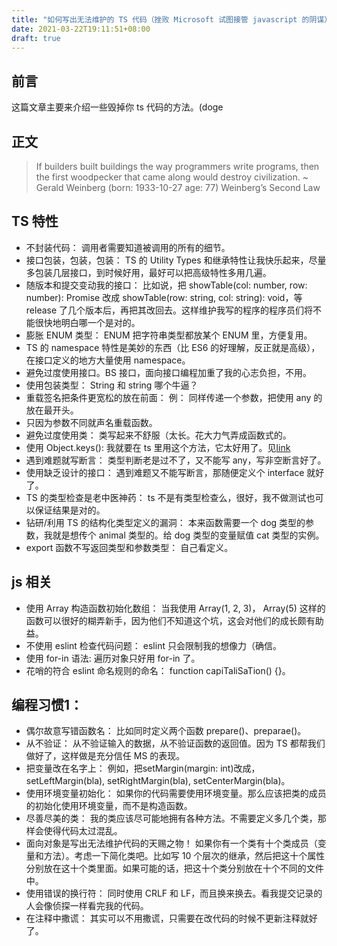 ```yaml
---
title: "如何写出无法维护的 TS 代码（挫败 Microsoft 试图接管 javascript 的阴谋）"
date: 2021-03-22T19:11:51+08:00
draft: true
---
```


## 前言

这篇文章主要来介绍一些毁掉你 ts 代码的方法。(doge

## 正文

>If builders built buildings the way programmers write programs, then
> the first woodpecker that came along would destroy civilization.
>~ Gerald Weinberg (born: 1933-10-27 age: 77) Weinberg’s Second Law

## TS 特性

* 不封装代码： 调用者需要知道被调用的所有的细节。
* 接口包装，包装，包装： TS 的 Utility Types 和继承特性让我快乐起来，尽量多包装几层接口，到时候好用，最好可以把高级特性多用几遍。
* 随版本和提交变动我的接口： 比如说，把 showTable(col: number, row: number): Promise<void> 改成  showTable(row: string, col: string): void，等 release 了几个版本后，再把其改回去。这样维护我写的程序的程序员们将不能很快地明白哪一个是对的。
* 膨胀 ENUM 类型： ENUM 把字符串类型都放某个 ENUM 里，方便复用。
* TS 的 namespace 特性是美妙的东西（比 ES6 的好理解，反正就是高级），在接口定义的地方大量使用 namespace。
* 避免过度使用接口。BS 接口，面向接口编程加重了我的心志负担，不用。
* 使用包装类型： String 和 string 哪个牛逼？
* 重载签名把条件更宽松的放在前面： 例： 同样传递一个参数，把使用 any 的放在最开头。
* 只因为参数不同就声名重载函数。
* 避免过度使用类： 类写起来不舒服（太长。花大力气弄成函数式的。
* 使用 Object.keys(): 我就要在 ts 里用这个方法，它太好用了。见[link](https://github.com/microsoft/TypeScript/pull/12253)
* 遇到难题就写断言： 类型判断老是过不了，又不能写 any，写非空断言好了。
* 使用缺乏设计的接口： 遇到难题又不能写断言，那随便定义个 interface 就好了。
* TS 的类型检查是老中医神药： ts 不是有类型检查么，很好，我不做测试也可以保证结果是对的。
* 钻研/利用 TS 的结构化类型定义的漏洞： 本来函数需要一个 dog 类型的参数，我就是想传个 animal 类型的。给 dog 类型的变量赋值 cat 类型的实例。
* export 函数不写返回类型和参数类型： 自己看定义。

## js 相关

* 使用 Array 构造函数初始化数组： 当我使用 Array(1, 2, 3)， Array(5) 这样的函数可以很好的糊弄新手，因为他们不知道这个坑，这会对他们的成长颇有助益。
* 不使用 eslint 检查代码问题： eslint 只会限制我的想像力（确信。
* 使用 for-in 语法: 遍历对象只好用 for-in 了。
* 花哨的符合 eslint 命名规则的命名： function capiTaliSaTion() {}。

## 编程习惯1：

* 偶尔故意写错函数名： 比如同时定义两个函数 prepare()、preparae()。
* 从不验证： 从不验证输入的数据，从不验证函数的返回值。因为 TS 都帮我们做好了，这样做是充分信任 MS 的表现。
* 把变量改在名字上： 例如，把setMargin(margin: int)改成，setLeftMargin(bla), setRightMargin(bla), setCenterMargin(bla)。
* 使用环境变量初始化： 如果你的代码需要使用环境变量。那么应该把类的成员的初始化使用环境变量，而不是构造函数。
* 尽善尽美的类： 我的类应该尽可能地拥有各种方法。不需要定义多几个类，那样会使得代码太过混乱。
* 面向对象是写出无法维护代码的天赐之物！ 如果你有一个类有十个类成员（变量和方法）。考虑一下简化类吧。比如写 10 个层次的继承，然后把这十个属性分别放在这十个类里面。如果可能的话，把这十个类分别放在十个不同的文件中。
* 使用错误的换行符： 同时使用 CRLF 和 LF，而且换来换去。看我提交记录的人会像侦探一样看完我的代码。
* 在注释中撒谎： 其实可以不用撒谎，只需要在改代码的时候不更新注释就好了。
